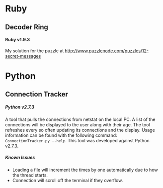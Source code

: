 # Ruby

## Decoder Ring
#### Ruby v1.9.3

My solution for the puzzle at http://www.puzzlenode.com/puzzles/12-secret-messages

# Python

## Connection Tracker
##### Python v2.7.3

A tool that pulls the connections from netstat on the local PC. A list of the connections will be displayed to the user along with their age. The tool refreshes every so often updating its connections and the display. Usage information can be found with the following command: `ConnectionTracker.py --help`. This tool was developed against Python v2.7.3.

##### Known Issues

* Loading a file will increment the times by one automatically due to how the thread starts.
* Connection will scroll off the terminal if they overflow.